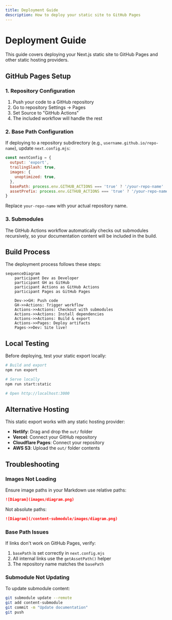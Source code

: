 ```yaml
---
title: Deployment Guide
description: How to deploy your static site to GitHub Pages
---
```


# Deployment Guide

This guide covers deploying your Next.js static site to GitHub Pages and other static hosting providers.

## GitHub Pages Setup

### 1. Repository Configuration

1. Push your code to a GitHub repository
2. Go to repository Settings → Pages
3. Set Source to "GitHub Actions"
4. The included workflow will handle the rest

### 2. Base Path Configuration

If deploying to a repository subdirectory (e.g., `username.github.io/repo-name`), update `next.config.mjs`:

```javascript
const nextConfig = {
  output: 'export',
  trailingSlash: true,
  images: {
    unoptimized: true,
  },
  basePath: process.env.GITHUB_ACTIONS === 'true' ? '/your-repo-name' : '',
  assetPrefix: process.env.GITHUB_ACTIONS === 'true' ? '/your-repo-name/' : '',
}
```

Replace `your-repo-name` with your actual repository name.

### 3. Submodules

The GitHub Actions workflow automatically checks out submodules recursively, so your documentation content will be included in the build.

## Build Process

The deployment process follows these steps:

```mermaid
sequenceDiagram
    participant Dev as Developer
    participant GH as GitHub
    participant Actions as GitHub Actions
    participant Pages as GitHub Pages
    
    Dev->>GH: Push code
    GH->>Actions: Trigger workflow
    Actions->>Actions: Checkout with submodules
    Actions->>Actions: Install dependencies
    Actions->>Actions: Build & export
    Actions->>Pages: Deploy artifacts
    Pages->>Dev: Site live!
```

## Local Testing

Before deploying, test your static export locally:

```bash
# Build and export
npm run export

# Serve locally
npm run start:static

# Open http://localhost:3000
```

## Alternative Hosting

This static export works with any static hosting provider:

- **Netlify**: Drag and drop the `out/` folder
- **Vercel**: Connect your GitHub repository
- **Cloudflare Pages**: Connect your repository
- **AWS S3**: Upload the `out/` folder contents

## Troubleshooting

### Images Not Loading

Ensure image paths in your Markdown use relative paths:

```markdown
![Diagram](images/diagram.png)
```

Not absolute paths:

```markdown
![Diagram](/content-submodule/images/diagram.png)
```

### Base Path Issues

If links don't work on GitHub Pages, verify:

1. `basePath` is set correctly in `next.config.mjs`
2. All internal links use the `getAssetPath()` helper
3. The repository name matches the `basePath`

### Submodule Not Updating

To update submodule content:

```bash
git submodule update --remote
git add content-submodule
git commit -m "Update documentation"
git push
```
